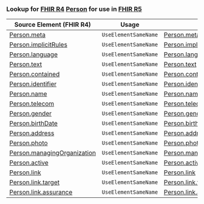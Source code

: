### Lookup for [FHIR R4](https://hl7.org/fhir/R4/) [Person](https://hl7.org/fhir/R4/Person.html) for use in [FHIR R5](https://hl7.org/fhir/R5/)

| Source Element (FHIR R4) | Usage | Target |
| -------------- | ----- | ------ |
| [Person.meta](https://hl7.org/fhir/R4/Person.html#resource) | `UseElementSameName` | [Person.meta](https://hl7.org/fhir/R5/Person.html#resource) |
| [Person.implicitRules](https://hl7.org/fhir/R4/Person.html#resource) | `UseElementSameName` | [Person.implicitRules](https://hl7.org/fhir/R5/Person.html#resource) |
| [Person.language](https://hl7.org/fhir/R4/Person.html#resource) | `UseElementSameName` | [Person.language](https://hl7.org/fhir/R5/Person.html#resource) |
| [Person.text](https://hl7.org/fhir/R4/Person.html#resource) | `UseElementSameName` | [Person.text](https://hl7.org/fhir/R5/Person.html#resource) |
| [Person.contained](https://hl7.org/fhir/R4/Person.html#resource) | `UseElementSameName` | [Person.contained](https://hl7.org/fhir/R5/Person.html#resource) |
| [Person.identifier](https://hl7.org/fhir/R4/Person.html#resource) | `UseElementSameName` | [Person.identifier](https://hl7.org/fhir/R5/Person.html#resource) |
| [Person.name](https://hl7.org/fhir/R4/Person.html#resource) | `UseElementSameName` | [Person.name](https://hl7.org/fhir/R5/Person.html#resource) |
| [Person.telecom](https://hl7.org/fhir/R4/Person.html#resource) | `UseElementSameName` | [Person.telecom](https://hl7.org/fhir/R5/Person.html#resource) |
| [Person.gender](https://hl7.org/fhir/R4/Person.html#resource) | `UseElementSameName` | [Person.gender](https://hl7.org/fhir/R5/Person.html#resource) |
| [Person.birthDate](https://hl7.org/fhir/R4/Person.html#resource) | `UseElementSameName` | [Person.birthDate](https://hl7.org/fhir/R5/Person.html#resource) |
| [Person.address](https://hl7.org/fhir/R4/Person.html#resource) | `UseElementSameName` | [Person.address](https://hl7.org/fhir/R5/Person.html#resource) |
| [Person.photo](https://hl7.org/fhir/R4/Person.html#resource) | `UseElementSameName` | [Person.photo](https://hl7.org/fhir/R5/Person.html#resource) |
| [Person.managingOrganization](https://hl7.org/fhir/R4/Person.html#resource) | `UseElementSameName` | [Person.managingOrganization](https://hl7.org/fhir/R5/Person.html#resource) |
| [Person.active](https://hl7.org/fhir/R4/Person.html#resource) | `UseElementSameName` | [Person.active](https://hl7.org/fhir/R5/Person.html#resource) |
| [Person.link](https://hl7.org/fhir/R4/Person.html#resource) | `UseElementSameName` | [Person.link](https://hl7.org/fhir/R5/Person.html#resource) |
| [Person.link.target](https://hl7.org/fhir/R4/Person.html#resource) | `UseElementSameName` | [Person.link.target](https://hl7.org/fhir/R5/Person.html#resource) |
| [Person.link.assurance](https://hl7.org/fhir/R4/Person.html#resource) | `UseElementSameName` | [Person.link.assurance](https://hl7.org/fhir/R5/Person.html#resource) |
